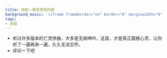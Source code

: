 ```yaml
---
title: 找到一首有意思的歌
background_music: '<iframe frameborder="no" border="0" marginwidth="0" marginheight="0" width=330 height=86 src="//music.163.com/outchain/player?type=2&id=27901375&auto=1&height=66"></iframe>'
tags:
- 水贴
---
```

- 听过许多版本的亡灵序曲，大多是无病呻吟，这首，才是真正震撼心灵，让你听了一遍再来一遍，久久无法忘怀。
- 评论一下吧<script src="https://utteranc.es/client.js"
        repo="2398954487/pinlunchucun"
        issue-term="pathname"
        theme="icy-dark"
        crossorigin="anonymous"
        async>
</script>
